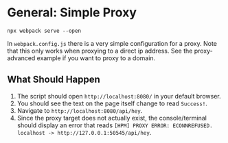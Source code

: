 # General: Simple Proxy

```console
npx webpack serve --open
```

In `webpack.config.js` there is a very simple configuration for a proxy. Note that this only works when proxying to a direct ip address. See the proxy-advanced example if you want to proxy to a domain.

## What Should Happen

1. The script should open `http://localhost:8080/` in your default browser.
2. You should see the text on the page itself change to read `Success!`.
3. Navigate to `http://localhost:8080/api/hey`.
4. Since the proxy target does not actually exist, the console/terminal should
   display an error that reads
   `[HPM] PROXY ERROR: ECONNREFUSED. localhost -> http://127.0.0.1:50545/api/hey`.
